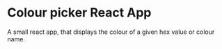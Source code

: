 # Colour picker React App
A small react app, that displays the colour of a given hex value or colour name.

